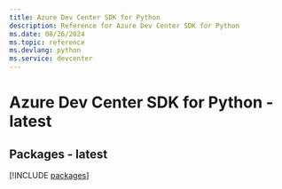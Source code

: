 ```yaml
---
title: Azure Dev Center SDK for Python
description: Reference for Azure Dev Center SDK for Python
ms.date: 08/26/2024
ms.topic: reference
ms.devlang: python
ms.service: devcenter
---
```

# Azure Dev Center SDK for Python - latest
## Packages - latest
[!INCLUDE [packages](dev-center-index.md)]